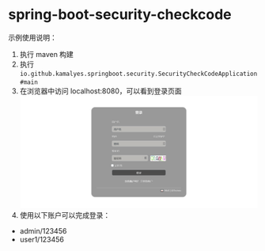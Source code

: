 # spring-boot-security-checkcode

示例使用说明：

1. 执行 maven 构建
2. 执行 `io.github.kamalyes.springboot.security.SecurityCheckCodeApplication#main`
3. 在浏览器中访问 localhost:8080，可以看到登录页面
   ![](https://raw.githubusercontent.com/kamalyes/image-bed/master/snap/20221008183704.png)
4. 使用以下账户可以完成登录：
  - admin/123456
  - user1/123456
